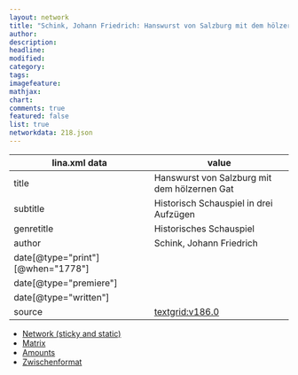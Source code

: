 ```yaml
---
layout: network
title: "Schink, Johann Friedrich: Hanswurst von Salzburg mit dem hölzernen Gat (1778)"
author:
description:
headline:
modified:
category:
tags:
imagefeature: 
mathjax: 
chart: 
comments: true
featured: false
list: true
networkdata: 218.json
---
```

lina.xml data  | value
------------- | -------------
title|Hanswurst von Salzburg mit dem hölzernen Gat
subtitle|Historisch Schauspiel in drei Aufzügen
genretitle|Historisches Schauspiel
author|Schink, Johann Friedrich
date[@type="print"][@when="1778"]|
date[@type="premiere"]|
date[@type="written"]|
source|[textgrid:v186.0](https://textgridlab.org/1.0/tgcrud-public/rest/textgrid:v186.0/data)



* [Network (sticky and static)](/network218)
* [Matrix](/matrix218)
* [Amounts](/amounts218)
* [Zwischenformat](/lina218 )
